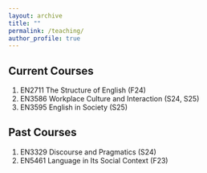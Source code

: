 ```yaml
---
layout: archive
title: ""
permalink: /teaching/
author_profile: true
---
```


Current Courses
-----
1. EN2711 The Structure of English (F24)
2. EN3586 Workplace Culture and Interaction (S24, S25)
3. EN3595 English in Society (S25)

Past Courses
-----

1. EN3329 Discourse and Pragmatics (S24)
2. EN5461 Language in Its Social Context (F23)

